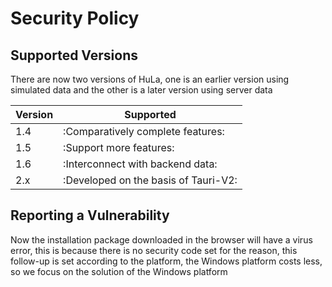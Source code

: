 # Security Policy

## Supported Versions

There are now two versions of HuLa, one is an earlier version using simulated data
and the other is a later version using server data

| Version | Supported                            |
| ------- | ------------------------------------ |
| 1.4     | :Comparatively complete features:    |
| 1.5     | :Support more features:              |
| 1.6     | :Interconnect with backend data:     |
| 2.x     | :Developed on the basis of Tauri-V2: |

## Reporting a Vulnerability

Now the installation package downloaded in the browser will have a virus error, this is because there
is no security code set for the reason, this follow-up is set according to the platform, the Windows
platform costs less, so we focus on the solution of the Windows platform

